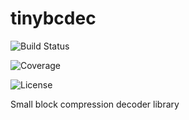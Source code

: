 # tinybcdec

![Build Status](https://github.com/jandk/tinybcdec/actions/workflows/maven.yml/badge.svg)

![Coverage](.github/badges/jacoco.svg)

![License](https://img.shields.io/github/license/jandk/tinybcdec)

Small block compression decoder library
